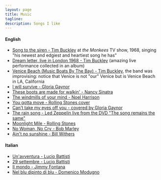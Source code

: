 ```yaml
---
layout: page
title: Music
tagline: 
description: Songs I like
---
```

#### English

- [Song to the siren - Tim Buckley](https://youtu.be/vMTEtDBHGY4) at *the Monkees* TV show, 1968, singing "his newest and edgiest and heartiest song he has"
- [Dream letter, live in London 1968 - Tim Buckley](https://www.youtube.com/watch?v=rfRlP2fhSCE&t=5309s) (amazing live performance collected in an album)
- [Venice Beach (Music Boats By The Bay) - Tim Buckley](https://www.youtube.com/watch?v=3j0e3PI30-Q), the band was improvising: notice that Venice is not "our" Venice but is Venice Beach in LA, California 
- [I will survive - Gloria Gaynor](https://www.youtube.com/watch?v=gYkACVDFmeg)
- [These boots are made for walkin' - Nancy Sinatra](https://www.youtube.com/watch?v=SbyAZQ45uww) 
- [The windmills of your mind - Noel Harrison](https://www.youtube.com/watch?v=WEhS9Y9HYjU)
- [You gotta move - Rolling Stones cover](https://www.youtube.com/watch?v=mUCoQryE7-k)
- [Can't take my eyes off you - covered by Gloria Gaynor](https://www.youtube.com/watch?v=BT4GIljqr-A)
- [The rain song - Led Zeppelin live from the DVD "The song remains the same"](https://www.youtube.com/watch?v=CxEu0QN6nzk)
- [Moonlight Mile - Rolling Stones](https://www.youtube.com/watch?v=aGEw5B850a4)
- [No Woman, No Cry - Bob Marley](https://www.youtube.com/watch?v=IT8XvzIfi4U)
- [Ain't no sunshine - Bill Withers](https://www.youtube.com/watch?v=CICIOJqEb5c)

#### Italian

- [Un'avventura - Lucio Battisti](https://www.youtube.com/watch?v=LGWFlnxS9HI)
- [29 settembre - Lucio Battisti](https://www.youtube.com/watch?v=oacSskElFXE)
- [Il mondo - Jimmy Fontana](https://www.youtube.com/watch?v=HFyCfFJC0no) 
- [Nel blu dipinto di blu - Domenico Modugno](https://www.youtube.com/watch?v=t4IjJav7xbg) 
